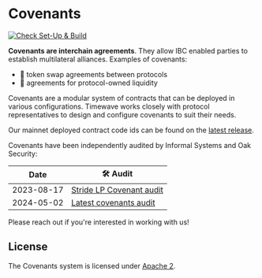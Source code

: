 # Covenants

[![Check Set-Up & Build](https://github.com/timewave-computer/covenants/actions/workflows/check.yml/badge.svg)](https://github.com/timewave-computer/covenants/actions/workflows/check.yml)

**Covenants are interchain agreements**. They allow IBC enabled parties to establish multilateral alliances. Examples of covenants:

* 🤝 token swap agreements between protocols
* 🤝 agreements for protocol-owned liquidity

Covenants are a modular system of contracts that can be deployed in various configurations. Timewave works closely with protocol representatives to design and configure covenants to suit their needs.

Our mainnet deployed contract code ids can be found on the [latest release](https://github.com/timewave-computer/covenants/releases/latest).

Covenants have been independently audited by Informal Systems and Oak Security:

| Date  | 🛠️ Audit |
| ------------- | ------------- |
| 2023-08-17  | [Stride LP Covenant audit](audits/17-08-2023-informal-timewave-covenants-audit.pdf)  |
| 2024-05-02  | [Latest covenants audit](audits/2024-05-02-Audit-Report-Timewave-Covenants-v1.0.pdf)  |

Please reach out if you're interested in working with us!

## License

The Covenants system is licensed under [Apache 2](LICENSE).
